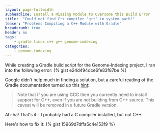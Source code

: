 ```yaml
---
layout: page-fullwidth
subheadline: Install a Missing Module to Overcome this Build Error
title:  "Could not find C++ compiler 'g++' in system path!"
teaser: "Problems Compiling a C++ Module with Gradle"
breadcrumb: true
header: no
tags:
    - gradle linux c++ g++ genome-indexing
categories:
    - genome-indexing
---
```

While creating a Gradle build script for the Genome-Indexing project, I ran into the following error:
{% gist e24d494dce6fe83f87be %}

Google didn't help much in finding a solution, but a careful reading of the Gradle documentation turned up this [hint](https://bit.ly/GradleDoc1):

> Note that if you are using GCC then you currently need to install support for C++, even if you are not building from C++ source. This caveat will be removed in a future Gradle version.

Ah-ha! That's it - I probably had a C compiler installed, but not C++.

Here's how to fix it:
{% gist 15969d7dffa5c4e153f9 %}


